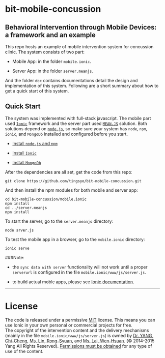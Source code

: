 # bit-mobile-concussion
## Behavioral Intervention through Mobile Devices: a framework and an example

This repo hosts an example of mobile intervention system for concussion clinic.  The system consists of two part:

- Mobile App: in the folder `mobile.ionic`.

- Server App: in the folder `server.meanjs`.

And the folder `doc` contains documentations detail the design and implementation of this system. Following are a short summary about how to get a quick start of this system.

## Quick Start
The system was implemented with full-stack javascript.  The mobile part used [`Ionic`](http://ionicframework.com/) framework and the server part used [`MEAN.JS`](http://meanjs.org/) solution.  Both solutions depend on [`node.js`](https://nodejs.org/), so make sure your system has `node`, `npm`, `ionic`, and `MongoDb` installed and configured before you start.

- [Install `node.js` and `npm`](https://nodejs.org/download/)

- [Install `Ionic`](http://ionicframework.com/getting-started/)

- [Install `MongoDb`](https://www.mongodb.org/downloads)

After the dependencies are all set, get the code from this repo:
```shell
git clone https://github.com/tingsyo/bit-mobile-concussion.git
```

And then install the npm modules for both mobile and server app:
```shell
cd bit-mobile-concussion/mobile.ionic
npm install
cd ../server.meanjs
npm install
```

To start the server, go to the `server.meanjs` directory:
```shell
node srver.js
```

To test the mobile app in a browser, go to the `mobile.ionic` directory:
```shell
ionic serve
```

###Note:
- the `sync data with server` functionality will not work until a proper `serverurl` is configured in the file `mobile.ionic/www/js/server.js`.

- to build actual moble apps, please see [Ionic documentation](http://ionicframework.com/getting-started/).

---
# License
The code is released under a permissive [MIT](http://opensource.org/licenses/MIT) license. This means you can use Ionic in your own personal or commercial projects for free.  
The copyright of the intervention content and the delivery mechanisms (mainly in the file `mobile.ionic/www/js/server.js`) is owned by [Dr. YANG, Chi-Cheng](http://163.25.111.53/YCC/YCC_index.htm), [Ms. Lin, Rong-Syuan](#), and [Ms. Lai, Wen-Hsuan](#). (© 2014-2015 Yang All Rights Reserved). [Permissions must be obtained](ccy.tbiteam@gmail.com) for any type of use of the content.
